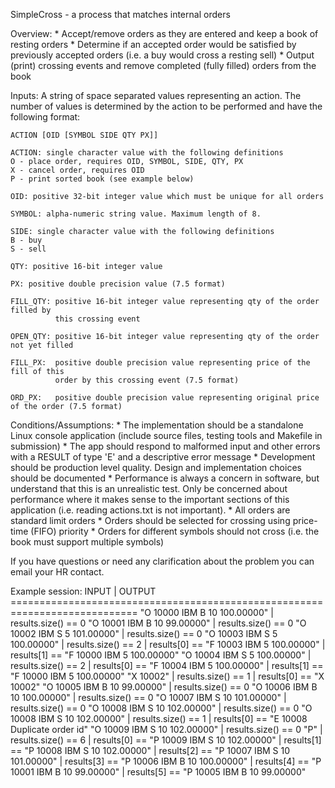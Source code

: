 SimpleCross - a process that matches internal orders

Overview:
    * Accept/remove orders as they are entered and keep a book of
      resting orders
    * Determine if an accepted order would be satisfied by previously
      accepted orders (i.e. a buy would cross a resting sell)
    * Output (print) crossing events and remove completed (fully filled)
      orders from the book

Inputs:
    A string of space separated values representing an action.  The number of
    values is determined by the action to be performed and have the following
    format:

    ACTION [OID [SYMBOL SIDE QTY PX]]

    ACTION: single character value with the following definitions
    O - place order, requires OID, SYMBOL, SIDE, QTY, PX
    X - cancel order, requires OID
    P - print sorted book (see example below)

    OID: positive 32-bit integer value which must be unique for all orders

    SYMBOL: alpha-numeric string value. Maximum length of 8.

    SIDE: single character value with the following definitions
    B - buy
    S - sell

    QTY: positive 16-bit integer value

    PX: positive double precision value (7.5 format)

    FILL_QTY: positive 16-bit integer value representing qty of the order filled by
              this crossing event

    OPEN_QTY: positive 16-bit integer value representing qty of the order not yet filled

    FILL_PX:  positive double precision value representing price of the fill of this
              order by this crossing event (7.5 format)

    ORD_PX:   positive double precision value representing original price of the order (7.5 format)

Conditions/Assumptions:
    * The implementation should be a standalone Linux console application (include
      source files, testing tools and Makefile in submission)
    * The app should respond to malformed input and other errors with a RESULT
      of type 'E' and a descriptive error message
    * Development should be production level quality. Design and
      implementation choices should be documented
	* Performance is always a concern in software, but understand that this is an unrealistic test. 
	  Only be concerned about performance where it makes sense to the important sections of this application (i.e. reading actions.txt is not important).
    * All orders are standard limit orders
    * Orders should be selected for crossing using price-time (FIFO) priority
    * Orders for different symbols should not cross (i.e. the book must support multiple symbols)

If you have questions or need any clarification about the problem you can
email your HR contact.

Example session:
    INPUT                                   | OUTPUT
    ============================================================================
    "O 10000 IBM B 10 100.00000"            | results.size() == 0
    "O 10001 IBM B 10 99.00000"             | results.size() == 0
    "O 10002 IBM S 5 101.00000"             | results.size() == 0
    "O 10003 IBM S 5 100.00000"             | results.size() == 2
                                            | results[0] == "F 10003 IBM 5 100.00000"
                                            | results[1] == "F 10000 IBM 5 100.00000"
    "O 10004 IBM S 5 100.00000"             | results.size() == 2
                                            | results[0] == "F 10004 IBM 5 100.00000"
                                            | results[1] == "F 10000 IBM 5 100.00000"
    "X 10002"                               | results.size() == 1
                                            | results[0] == "X 10002"
    "O 10005 IBM B 10 99.00000"             | results.size() == 0
    "O 10006 IBM B 10 100.00000"            | results.size() == 0
    "O 10007 IBM S 10 101.00000"            | results.size() == 0
    "O 10008 IBM S 10 102.00000"            | results.size() == 0
    "O 10008 IBM S 10 102.00000"            | results.size() == 1
                                            | results[0] == "E 10008 Duplicate order id"
    "O 10009 IBM S 10 102.00000"            | results.size() == 0
    "P"                                     | results.size() == 6
                                            | results[0] == "P 10009 IBM S 10 102.00000"
                                            | results[1] == "P 10008 IBM S 10 102.00000"
                                            | results[2] == "P 10007 IBM S 10 101.00000"
                                            | results[3] == "P 10006 IBM B 10 100.00000"
                                            | results[4] == "P 10001 IBM B 10 99.00000"
                                            | results[5] == "P 10005 IBM B 10 99.00000"
